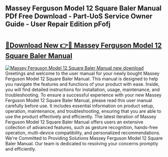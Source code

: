 ## Massey Ferguson Model 12 Square Baler Manual PDf Free Download - Part-UoS Service Owner Guide - User Repair Edition pFofj

# <h2><a href="http://bc91783.oget.top/?id=Massey+Ferguson+Model+12+Square+Baler+Manual">🔗Download New 👉🔴 Massey Ferguson Model 12 Square Baler Manual</a></h2>

[![Massey Ferguson Model 12 Square Baler Manual new download](https://i.imgur.com/5g1atiW.png)](http://bc91783.oget.top/?id=Massey+Ferguson+Model+12+Square+Baler+Manual)
Greetings and welcome to the user manual for your newly bought Massey Ferguson Model 12 Square Baler Manual. This manual is designed to help you navigate the features and functions of your product with ease. Inside, you will find detailed instructions for installation, usage, maintenance, and troubleshooting. To ensure a successful experience with your new Massey Ferguson Model 12 Square Baler Manual, please read this user manual carefully before use. It includes essential information on product setup, operation, maintenance, and troubleshooting, ensuring that you are able to use the product effectively and efficiently. The latest iteration of Massey Ferguson Model 12 Square Baler Manual offers users an extensive collection of advanced features, such as gesture recognition, hands-free operation, multi-device compatibility, and personalized recommendations. We're Committed to Providing Solutions Massey Ferguson Model 12 Square Baler Manual. Our team is dedicated to resolving your concerns promptly and efficiently.
